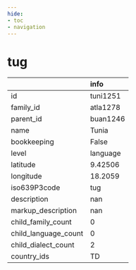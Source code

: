 ```yaml
---
hide:
- toc
- navigation
---
```

# tug
|                      | info     |
|:---------------------|:---------|
| id                   | tuni1251 |
| family_id            | atla1278 |
| parent_id            | buan1246 |
| name                 | Tunia    |
| bookkeeping          | False    |
| level                | language |
| latitude             | 9.42506  |
| longitude            | 18.2059  |
| iso639P3code         | tug      |
| description          | nan      |
| markup_description   | nan      |
| child_family_count   | 0        |
| child_language_count | 0        |
| child_dialect_count  | 2        |
| country_ids          | TD       |